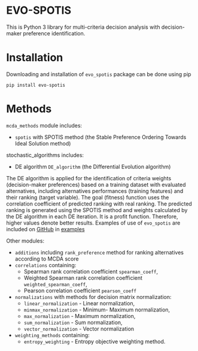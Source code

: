 # EVO-SPOTIS

This is Python 3 library for multi-criteria decision analysis with decision-maker preference identification.

# Installation

Downloading and installation of `evo_spotis` package can be done using pip

```
pip install evo-spotis
```

# Methods
`mcda_methods` module includes:
- `spotis` with SPOTIS method (the Stable Preference Ordering Towards Ideal Solution method)

stochastic_algorithms includes:
- DE algorithm `DE_algorithm` (the Differential Evolution algorithm)

The DE algorithm is applied for the identification of criteria weights (decision-maker preferences) based on a training dataset with evaluated alternatives,
including alternatives performances (training features) and their ranking (target variable). The goal (fitness) function uses the correlation coefficient
of predicted ranking with real ranking. The predicted ranking is generated using the SPOTIS method and weights calculated by the DE algorithm in each DE iteration.
 It is a profit function. Therefore, higher values denote better results. Examples of use of `evo_spotis` are included on [GitHub](https://github.com/energyinpython/EVO-SPOTIS) in [examples](https://github.com/energyinpython/EVO-SPOTIS/tree/main/examples)

Other modules:

- `additions` including `rank_preference` method for ranking alternatives according to MCDA score
- `correlations` containing: 
	- Spearman rank correlation coefficient `spearman_coeff`, 
	- Weighted Spearman rank correlation coefficient `weighted_spearman_coeff`,
	- Pearson correlation coefficient `pearson_coeff`
- `normalizations` with methods for decision matrix normalization:
	- `linear_normalization` - Linear normalization,
	- `minmax_normalization` - Minimum- Maximum normalization,
	- `max_normalization` - Maximum normalization,
	- `sum_normalization` - Sum normalization,
	- `vector_normalization` - Vector normalization
- `weighting_methods` containing:
	- `entropy_weighting` - Entropy objective weighting method.

